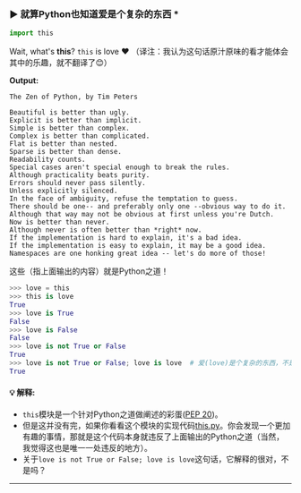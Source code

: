 ### ▶ 就算Python也知道爱是个复杂的东西 *

```py
import this
```

Wait, what's **this**? `this` is love :heart:
（译注：我认为这句话原汁原味的看才能体会其中的乐趣，就不翻译了😊）

**Output:**
```
The Zen of Python, by Tim Peters

Beautiful is better than ugly.
Explicit is better than implicit.
Simple is better than complex.
Complex is better than complicated.
Flat is better than nested.
Sparse is better than dense.
Readability counts.
Special cases aren't special enough to break the rules.
Although practicality beats purity.
Errors should never pass silently.
Unless explicitly silenced.
In the face of ambiguity, refuse the temptation to guess.
There should be one-- and preferably only one --obvious way to do it.
Although that way may not be obvious at first unless you're Dutch.
Now is better than never.
Although never is often better than *right* now.
If the implementation is hard to explain, it's a bad idea.
If the implementation is easy to explain, it may be a good idea.
Namespaces are one honking great idea -- let's do more of those!
```

这些（指上面输出的内容）就是Python之道！

```py
>>> love = this
>>> this is love
True
>>> love is True
False
>>> love is False
False
>>> love is not True or False
True
>>> love is not True or False; love is love  # 爱(love)是个复杂的东西，不是吗？
True
```

#### 💡 解释:

* `this`模块是一个针对Python之道做阐述的彩蛋([PEP 20](https://www.python.org/dev/peps/pep-0020))。
* 但是这并没有完，如果你看看这个模块的实现代码[this.py](https://hg.python.org/cpython/file/c3896275c0f6/Lib/this.py)。你会发现一个更加有趣的事情，那就是这个代码本身就违反了上面输出的Python之道（当然，我觉得这也是唯一一处违反的地方）。
* 关于`love is not True or False; love is love`这句话，它解释的很对，不是吗？

---